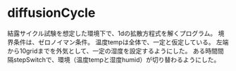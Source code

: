 # diffusionCycle
結露サイクル試験を想定した環境下で、1dの拡散方程式を解くプログラム。
境界条件は、ゼロノイマン条件。
温度tempは全体で、一定と仮定している。
左端から10gridまでを外気として、一定の湿度を設定するようにした。
ある時間間隔stepSwitchで、環境（温度tempと湿度humid）が切り替わるようにした。
